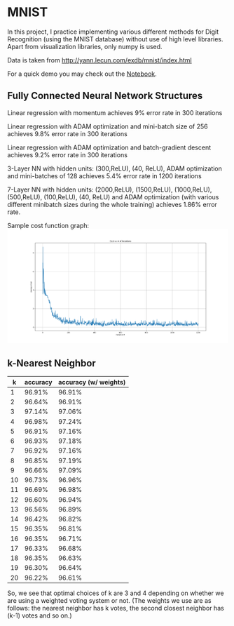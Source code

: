 # MNIST
In this project, I practice implementing various different methods for Digit Recognition (using the MNIST database) without use of high level libraries. Apart from visualization libraries, only numpy is used.

Data is taken from http://yann.lecun.com/exdb/mnist/index.html

For a quick demo you may check out the [Notebook](Notebook.ipynb).

## Fully Connected Neural Network Structures
Linear regression with momentum achieves 9% error rate in 300 iterations

Linear regression with ADAM optimization and mini-batch size of 256 achieves 9.8% error rate in 300 iterations

Linear regression with ADAM optimization and batch-gradient descent achieves 9.2% error rate in 300 iterations

3-Layer NN with hidden units: (300,ReLU), (40, ReLU), ADAM optimization and mini-batches of 128 achieves 5.4% error rate in 1200 iterations

7-Layer NN with hidden units: (2000,ReLU), (1500,ReLU), (1000,ReLU), (500,ReLU), (100,ReLU), (40, ReLU) and ADAM optimization (with various different minibatch sizes during the whole training) achieves 1.86% error rate. 

Sample cost function graph:
![Cost](3-Layer-300r40r.png)

## k-Nearest Neighbor

|  k |   accuracy  | accuracy (w/ weights) |
|----|-------------|-----------------------|
|  1 |      96.91% |                96.91% |
|  2 |      96.64% |                96.91% |
|  3 |      97.14% |                97.06% |
|  4 |      96.98% |                97.24% |
|  5 |      96.91% |                97.16% |
|  6 |      96.93% |                97.18% |
|  7 |      96.92% |                97.16% |
|  8 |      96.85% |                97.19% |
|  9 |      96.66% |                97.09% |
| 10 |      96.73% |                96.96% |
| 11 |      96.69% |                96.98% |
| 12 |      96.60% |                96.94% |
| 13 |      96.56% |                96.89% |
| 14 |      96.42% |                96.82% |
| 15 |      96.35% |                96.81% |
| 16 |      96.35% |                96.71% |
| 17 |      96.33% |                96.68% |
| 18 |      96.35% |                96.63% |
| 19 |      96.30% |                96.64% |
| 20 |      96.22% |                96.61% |

So, we see that optimal choices of k are 3 and 4 depending on whether we are using a weighted voting system or not.
(The weights we use are as follows: the nearest neighbor has k votes, the second closest neighbor has (k-1) votes and so on.)
